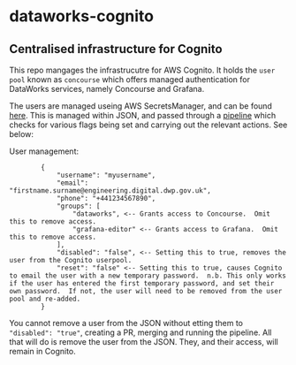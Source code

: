 # dataworks-cognito

## Centralised infrastructure for Cognito

This repo mangages the infrastrucutre for AWS Cognito.  It holds the `user pool` known as `concourse` which offers managed authentication for DataWorks services, namely Concourse and Grafana.

The users are managed useing AWS SecretsManager, and can be found [here](https://git.ucd.gpn.gov.uk/dip/dataworks-secrets/tree/master/concourse/dataworks/concourse-cognito).  This is managed within JSON, and passed through a [pipeline](https://ci.dataworks.dwp.gov.uk/teams/dataworks/pipelines/dataworks-cognito?group=user-administration) which checks for various flags being set and carrying out the relevant actions.  See below:

User management:
```
        {
            "username": "myusername",
            "email": "firstname.surname@engineering.digital.dwp.gov.uk",
            "phone": "+441234567890",
            "groups": [
                "dataworks", <-- Grants access to Concourse.  Omit this to remove access.
                "grafana-editor" <-- Grants access to Grafana.  Omit this to remove access.
            ],
            "disabled": "false", <-- Setting this to true, removes the user from the Cognito userpool.
            "reset": "false" <-- Setting this to true, causes Cognito to email the user with a new temporary password.  n.b. This only works if the user has entered the first temporary password, and set their own password.  If not, the user will need to be removed from the user pool and re-added.
        }
```

You cannot remove a user from the JSON without etting them to `"disabled": "true"`, creating a PR, merging and running the pipeline.  All that will do is remove the user from the JSON.  They, and their access, will remain in Cognito.
